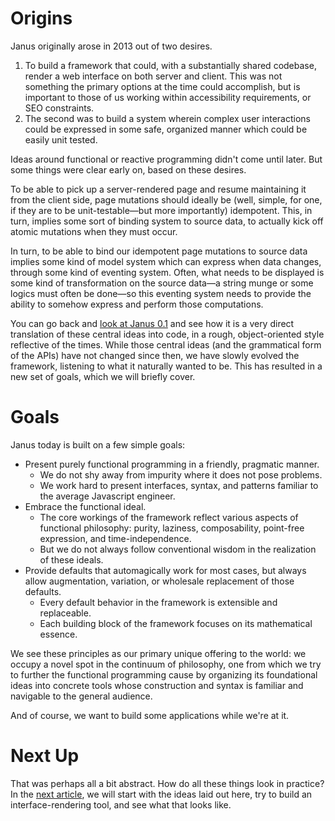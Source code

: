 Origins
=======

Janus originally arose in 2013 out of two desires.

1. To build a framework that could, with a substantially shared codebase, render
   a web interface on both server and client. This was not something the primary
   options at the time could accomplish, but is important to those of us working
   within accessibility requirements, or SEO constraints.
2. The second was to build a system wherein complex user interactions could be
   expressed in some safe, organized manner which could be easily unit tested.

Ideas around functional or reactive programming didn't come until later. But some
things were clear early on, based on these desires.

To be able to pick up a server-rendered page and resume maintaining it from the
client side, page mutations should ideally be (well, simple, for one, if they are
to be unit-testable&mdash;but more importantly) idempotent. This, in turn, implies
some sort of binding system to source data, to actually kick off atomic mutations
when they must occur.

In turn, to be able to bind our idempotent page mutations to source data implies
some kind of model system which can express when data changes, through some kind
of eventing system. Often, what needs to be displayed is some kind of transformation
on the source data&mdash;a string munge or some logics must often be done&mdash;so
this eventing system needs to provide the ability to somehow express and perform
those computations.

You can go back and [look at Janus 0.1](https://github.com/clint-tseng/janus/tree/0.1)
and see how it is a very direct translation of these central ideas into code, in
a rough, object-oriented style reflective of the times. While those central ideas
(and the grammatical form of the APIs) have not changed since then, we have slowly
evolved the framework, listening to what it naturally wanted to be. This has
resulted in a new set of goals, which we will briefly cover.

Goals
=====

Janus today is built on a few simple goals:

* Present purely functional programming in a friendly, pragmatic manner.
  * We do not shy away from impurity where it does not pose problems.
  * We work hard to present interfaces, syntax, and patterns familiar to the
    average Javascript engineer.
* Embrace the functional ideal.
  * The core workings of the framework reflect various aspects of functional
    philosophy: purity, laziness, composability, point-free expression, and
    time-independence.
  * But we do not always follow conventional wisdom in the realization of these
    ideals.
* Provide defaults that automagically work for most cases, but always allow
  augmentation, variation, or wholesale replacement of those defaults.
  * Every default behavior in the framework is extensible and replaceable.
  * Each building block of the framework focuses on its mathematical essence.

We see these principles as our primary unique offering to the world: we occupy
a novel spot in the continuum of philosophy, one from which we try to further
the functional programming cause by organizing its foundational ideas into concrete
tools whose construction and syntax is familiar and navigable to the general
audience.

And of course, we want to build some applications while we're at it.

Next Up
=======

That was perhaps all a bit abstract. How do all these things look in practice?
In the [next article](/theory/rederiving-janus), we will start with the ideas laid
out here, try to build an interface-rendering tool, and see what that looks like.

